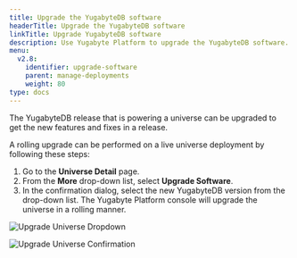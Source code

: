 ```yaml
---
title: Upgrade the YugabyteDB software
headerTitle: Upgrade the YugabyteDB software
linkTitle: Upgrade YugabyteDB software
description: Use Yugabyte Platform to upgrade the YugabyteDB software.
menu:
  v2.8:
    identifier: upgrade-software
    parent: manage-deployments
    weight: 80
type: docs
---
```


The YugabyteDB release that is powering a universe can be upgraded to get the new features and fixes in a release.

A rolling upgrade can be performed on a live universe deployment by following these steps:

1. Go to the **Universe Detail** page.
2. From the **More** drop-down list, select **Upgrade Software**.
3. In the confirmation dialog, select the new YugabyteDB version from the drop-down list. The Yugabyte Platform console will upgrade the universe in a rolling manner.

![Upgrade Universe Dropdown](/images/ee/upgrade-univ-1.png)

![Upgrade Universe Confirmation](/images/ee/upgrade-univ-2.png)
